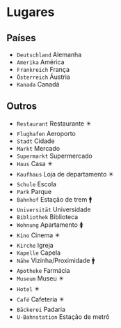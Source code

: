 # Lugares

## Países

-   `Deutschland` Alemanha
-   `Amerika` América
-   `Frankreich` França
-   `Österreich` Áustria
-   `Kanada` Canadá

## Outros

-   `Restaurant` Restaurante ✴️
-   `Flughafen` Aeroporto
-   `Stadt` Cidade
-   `Markt` Mercado
-   `Supermarkt` Supermercado
-   `Haus` Casa ✴️
-   `Kaufhaus` Loja de departamento ✴️
-   `Schule` Escola
-   `Park` Parque
-   `Bahnhof` Estação de trem 🚹
-   `Universität` Universidade
-   `Bibliothek` Biblioteca
-   `Wohnung` Apartamento 🚺
-   `Kino` Cinema ✴️
-   `Kirche` Igreja
-   `Kapelle` Capela
-   `Nähe` Vizinha/Proximidade 🚹
-   `Apotheke` Farmácia
-   `Museum` Museu ✴️
-   `Hotel` ✴️
-   `Café` Cafeteria ✴️
-   `Bäckerei` Padaria
-   `U-Bahnstation` Estação de metrô
